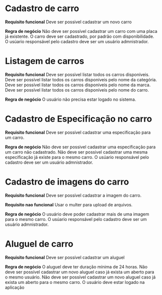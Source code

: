 # Cadastro de carro
**Requisito funcional**
Deve ser possivel cadastrar um novo carro

**Regra de negócio**
Não deve ser possível cadastrar um carro com uma placa já existente.
O carro deve ser cadastrado, por padrão com disponibilidade.
O usúario responsável pelo cadastro deve ser um usuário admnistrador.

# Listagem de carros
**Requisito funcional** 
Deve ser possivel listar todos os carros disponíveis.
Deve ser possível listar todos os carros disponíveis pelo nome da categória.
Deve ser possível listar todos os carros disponíveis pelo nome da marca.
Deve ser possível listar todos os carros disponíveis pelo nome do carro.

**Regra de negócio**
O usuário não precisa estar logado no sistema.

# Cadastro de Especificação no carro
**Requisito funcional**
Deve ser possível cadastrar uma especificação para um carro.

**Regra de negócio**
Não deve ser possivel cadastrar uma especificação para um carro não cadastrado.
Não deve ser possivel cadastrar uma mesma especificação já existe para o mesmo carro.
O usúario responsável pelo cadastro deve ser um usuário admnistrador.

# Cadastro de imagens do carro

**Requisito funcional**
Deve ser possível cadastrar a imagem do carro.


**Requisito nao funcional**
Usar o multer para upload de arquivos.

**Regra de negócio**
O usuário deve poder cadastrar mais de uma imagem para o mesmo carro.
O usúario responsável pelo cadastro deve ser um usuário admnistrador.

# Aluguel de carro

**Requisito funcional**
Deve ser possível cadastrar um aluguel

**Regra de negócio**
O aluguel deve ter duração mínima de 24 horas.
Não deve ser possível cadastrar um novo aluguel caso já exista um aberto para o mesmo usuário.
Não deve ser possível cadastrar um novo aluguel caso já exista um aberto para o mesmo carro.
O usuário deve estar logado na aplicação